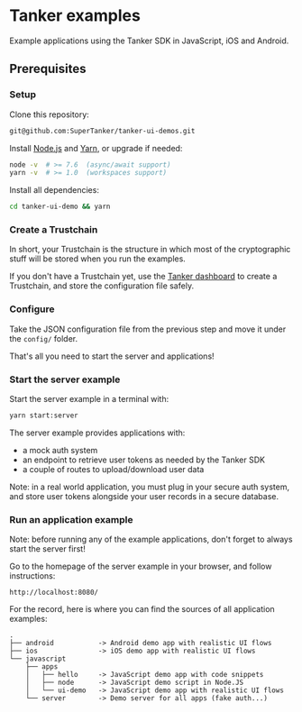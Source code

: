 # Tanker examples

Example applications using the Tanker SDK in JavaScript, iOS and Android.

## Prerequisites

### Setup

Clone this repository:
```bash
git@github.com:SuperTanker/tanker-ui-demos.git
```

Install [Node.js](https://nodejs.org/en/) and [Yarn](https://yarnpkg.com/en/docs/install), or upgrade if needed:
```bash
node -v  # >= 7.6  (async/await support)
yarn -v  # >= 1.0  (workspaces support)
```

Install all dependencies:
```bash
cd tanker-ui-demo && yarn
```

### Create a Trustchain

In short, your Trustchain is the structure in which most of the cryptographic stuff will be stored when you run the examples.

If you don't have a Trustchain yet, use the [Tanker dashboard](https://dashboard.tanker.io) to create a Trustchain, and store the configuration file safely.

### Configure

Take the JSON configuration file from the previous step and move it under the `config/` folder.

That's all you need to start the server and applications!

### Start the server example

Start the server example in a terminal with:

```bash
yarn start:server
```

The server example provides applications with:
* a mock auth system
* an endpoint to retrieve user tokens as needed by the Tanker SDK
* a couple of routes to upload/download user data

Note: in a real world application, you must plug in your secure auth system, and store user tokens alongside your user records in a secure database.

### Run an application example

Note: before running any of the example applications, don't forget to always start the server first!

Go to the homepage of the server example in your browser, and follow instructions:

```
http://localhost:8080/
```

For the record, here is where you can find the sources of all application examples:
```plain
.
├── android           -> Android demo app with realistic UI flows
├── ios               -> iOS demo app with realistic UI flows
└── javascript        
    ├── apps          
    │   ├── hello     -> JavaScript demo app with code snippets
    │   ├── node      -> JavaScript demo script in Node.JS
    │   └── ui-demo   -> JavaScript demo app with realistic UI flows
    └── server        -> Demo server for all apps (fake auth...)
```
